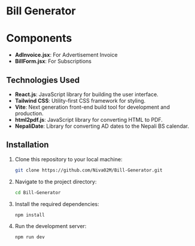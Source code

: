 # Bill Generator

# Components

- **AdInvoice.jsx**: For Advertisement Invoice
- **BillForm.jsx**: For Subscriptions

## Technologies Used

- **React.js**: JavaScript library for building the user interface.
- **Tailwind CSS**: Utility-first CSS framework for styling.
- **Vite**: Next generation front-end build tool for development and production.
- **html2pdf.js**: JavaScript library for converting HTML to PDF.
- **NepaliDate**: Library for converting AD dates to the Nepali BS calendar.

## Installation

1. Clone this repository to your local machine:
   ```bash
   git clone https://github.com/Niva02M/Bill-Generator.git
   ```
2. Navigate to the project directory:
   ```bash
   cd Bill-Generator
   ```
3. Install the required dependencies:
   ```bash
   npm install
   ```
4. Run the development server:
   ```bash
   npm run dev
   ```
